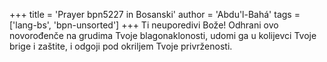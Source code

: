 +++
title = 'Prayer bpn5227 in Bosanski'
author = 'Abdu'l-Bahá'
tags = ['lang-bs', 'bpn-unsorted']
+++
Ti neuporedivi Bože! Odhrani ovo novorođenče na grudima Tvoje blagonaklonosti, udomi ga u kolijevci Tvoje brige i zaštite, i odgoji pod okriljem Tvoje privrženosti.
